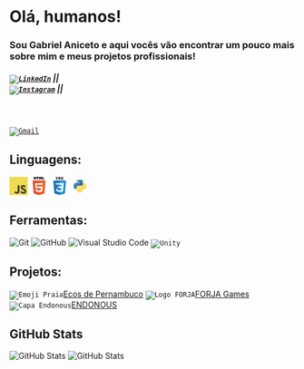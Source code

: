 # Olá, humanos!
### Sou **Gabriel Aniceto** e aqui vocês vão encontrar um pouco mais sobre mim e meus projetos profissionais!
##### <code><a href="#" title="LinkedIn"><img src="https://img.shields.io/badge/-Linkedin-0e76a8?style=flat-square&logo=Linkedin&logoColor=white&link=www.linkedin.com/in/gabrielaniceto1" alt="LinkedIn"/></a></code> || <code><a href="#" title="Instagram"> <img src="https://img.shields.io/badge/-Instagram-DF0174?style=flat-square&labelColor=DF0174&logo=instagram&logoColor=white&link=https://www.instagram.com/aniceto.gabriel/" alt="Instagram"/></a></code> || <code><a href="#" title="Gmail">
  <img src="https://img.shields.io/badge/-Gmail-FF0000?style=flat-square&labelColor=FF0000&logo=gmail&logoColor=white&link=gabriel.aniceto@hotmail.com" alt="Gmail"/></a></code>

## Linguagens: 
<code><img height="32" src="https://raw.githubusercontent.com/github/explore/80688e429a7d4ef2fca1e82350fe8e3517d3494d/topics/javascript/javascript.png" alt="Javascript"/></code>
<code><img height="32" src="https://raw.githubusercontent.com/github/explore/80688e429a7d4ef2fca1e82350fe8e3517d3494d/topics/html/html.png" alt="HTML5"/></code>
<code><img height="32" src="https://raw.githubusercontent.com/github/explore/80688e429a7d4ef2fca1e82350fe8e3517d3494d/topics/css/css.png" alt="CSS"/></code>
<code><img height="32" src="https://raw.githubusercontent.com/github/explore/80688e429a7d4ef2fca1e82350fe8e3517d3494d/topics/python/python.png" alt="Python"/></code>

## Ferramentas:
![Git](https://img.shields.io/badge/-Git-333333?style=flat&logo=git)
![GitHub](https://img.shields.io/badge/-GitHub-333333?style=flat&logo=github)
![Visual Studio Code](https://img.shields.io/badge/-Visual%20Studio%20Code-333333?style=flat&logo=visual-studio-code&logoColor=007ACC)
<code><img height="32" src="https://cdn.sanity.io/images/fuvbjjlp/production/6d1df49565a2ad20ffa8386f1465ba52039133e3-1920x1080.png" alt="Unity"/></code>

## Projetos:
<code><img heigth="32" src="https://images.emojiterra.com/google/android-12l/512px/1f3d6.png" alt="Emoji Praia"/></code>[Ecos de Pernambuco](https://sites.google.com/cesar.school/ecosdepernambuco/in%C3%ADcio?authuser=0)
<code><img height="32" src="https://img.freepik.com/vetores-premium/pixel-art-do-martelo-bigorna-ferreiro_150088-1211.jpg" alt="Logo FORJA"/></code>[FORJA Games](https://www.instagram.com/forjagame/)
<code><img heigth="32" src="https://cdn.discordapp.com/attachments/1293982192703377478/1301968730871304302/poster_3300x2550.png?ex=6750985e&is=674f46de&hm=8c956a14fcecc0b0ec4d6fc3be7e92d79289d65f9c47bccf0466d6c2838ae2c8&" alt="Capa Endonous"/></code>[ENDONOUS](https://www.instagram.com/endonous_game/)

## GitHub Stats

![GitHub Stats](https://github-readme-stats.vercel.app/api?username=gabrielaniceto1&show_icons=true&theme=radical)
![GitHub Stats](https://github-readme-stats.vercel.app/api/top-langs/?username=gabrielaniceto1&theme=dark&hide_border=false&include_all_commits=true&count_private=true&layout=compact)

